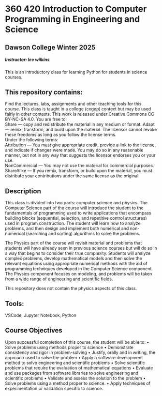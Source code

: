 # 360 420 Introduction to Computer Programming in Engineering and Science
## Dawson College Winter 2025
##### Instructor: lee wilkins 

This is an introductory class for learning Python for students in science courses. 

## This repository contains: 
Find the lectures, labs, assignments and other teaching tools for this course. This class is taught in a college (cegep) context but may be used fairly in other contexts. This work is released under Creative Commons CC BY-NC-SA 4.0. 
You are free to:   
Share — copy and redistribute the material in any medium or format. 
Adapt — remix, transform, and build upon the material. 
The licensor cannot revoke these freedoms as long as you follow the license terms.  
Under the following terms:   
Attribution — You must give appropriate credit, provide a link to the license, and indicate if changes were made. You may do so in any reasonable manner, but not in any way that suggests the licensor endorses you or your use.  
NonCommercial — You may not use the material for commercial purposes.  
ShareAlike — If you remix, transform, or build upon the material, you must distribute your contributions under the same license as the original.  

## Description
This class is divided into two parts: computer science and physics. The Computer Science part of the course will introduce the student to the fundamentals of programming used to write applications that encompass building blocks (sequential, selection, and repetitive control structures) used in program construction. The student will learn how to analyze problems, and then design and implement both numerical and non-numerical (searching and sorting) algorithms to solve the problems. 

The Physics part of the course will revisit material and problems that students will have already seen in previous science courses but will do so in a way that begins to consider their true complexity. Students will analyze complex problems, develop mathematical models and then solve the relevant equations using appropriate numerical methods with the aid of programming techniques developed in the Computer Science component. The Physics component focuses on modeling, and problems will be taken from a wide range of engineering and scientific fields.

This repository does not contain the physics aspects of this class. 

## Tools:
VSCode, Jupyter Notebook, Python

## Course Objectives
Upon successful completion of this course, the student will be able to:
• Solve problems using methods proper to science
• Demonstrate consistency and rigor in problem-solving
• Justify, orally and in writing, the approach used to solve the problem
• Apply a software development method to solve engineering and scientific problems
• Solve scientific problems that require the evaluation of mathematical equations
• Evaluate and use packages from software libraries to solve engineering and scientific problems
• Validate and assess the solution to the problem
• Solve problems using a method proper to science.
• Apply techniques of experimentation or validation specific to science.